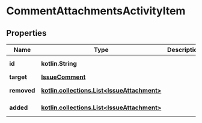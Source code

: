 
# CommentAttachmentsActivityItem

## Properties
Name | Type | Description | Notes
------------ | ------------- | ------------- | -------------
**id** | **kotlin.String** |  |  [optional] [readonly]
**target** | [**IssueComment**](IssueComment.md) |  |  [optional]
**removed** | [**kotlin.collections.List&lt;IssueAttachment&gt;**](IssueAttachment.md) |  |  [optional] [readonly]
**added** | [**kotlin.collections.List&lt;IssueAttachment&gt;**](IssueAttachment.md) |  |  [optional] [readonly]



